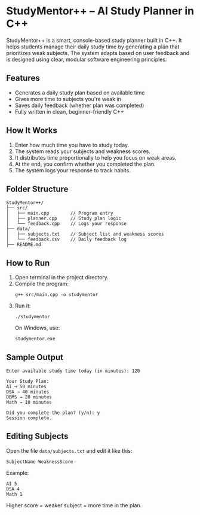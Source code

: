 # StudyMentor++ – AI Study Planner in C++

StudyMentor++ is a smart, console-based study planner built in C++. It helps students manage their daily study time by generating a plan that prioritizes weak subjects. The system adapts based on user feedback and is designed using clear, modular software engineering principles.

## Features

- Generates a daily study plan based on available time
- Gives more time to subjects you're weak in
- Saves daily feedback (whether plan was completed)
- Fully written in clean, beginner-friendly C++

## How It Works

1. Enter how much time you have to study today.
2. The system reads your subjects and weakness scores.
3. It distributes time proportionally to help you focus on weak areas.
4. At the end, you confirm whether you completed the plan.
5. The system logs your response to track habits.

## Folder Structure

```
StudyMentor++/
├── src/
│   ├── main.cpp        // Program entry
│   ├── planner.cpp     // Study plan logic
│   └── feedback.cpp    // Logs your response
├── data/
│   ├── subjects.txt    // Subject list and weakness scores
│   └── feedback.csv    // Daily feedback log
├── README.md
```

## How to Run

1. Open terminal in the project directory.
2. Compile the program:
   ```
   g++ src/main.cpp -o studymentor
   ```
3. Run it:
   ```
   ./studymentor
   ```
   On Windows, use:
   ```
   studymentor.exe
   ```

## Sample Output

```
Enter available study time today (in minutes): 120

Your Study Plan:
AI → 50 minutes
DSA → 40 minutes
DBMS → 20 minutes
Math → 10 minutes

Did you complete the plan? (y/n): y
Session complete.
```

## Editing Subjects

Open the file `data/subjects.txt` and edit it like this:

```
SubjectName WeaknessScore
```

Example:
```
AI 5
DSA 4
Math 1
```

Higher score = weaker subject = more time in the plan.
